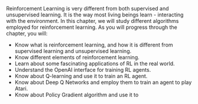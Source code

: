 Reinforcement Learning is very different from both supervised and unsupervised learning. It is the way most living beings learn - interacting with the environment.  In this chapter, we will study different algorithms employed for reinforcement learning. As you will progress through the chapter, you will:

* Know what is reinforcement learning, and how it is different from supervised learning and unsupervised learning. 
* Know different elements of reinforcement learning.
* Learn about some fascinating applications of RL in the real world.
* Understand the OpenAI interface for training RL agents.
* Know about Q-learning and use it to train an RL agent.
* Know about Deep Q Networks and employ them to train an agent to play Atari.
* Know about Policy Gradient algorithm and use it to 
